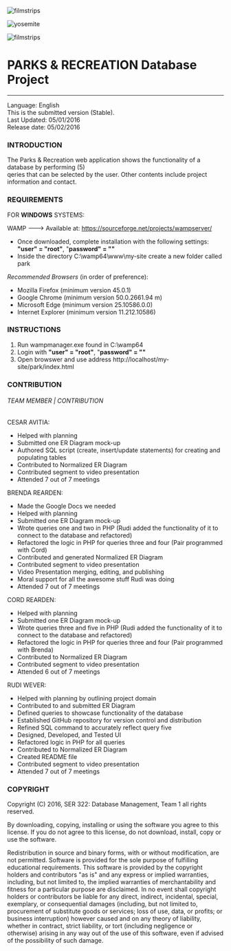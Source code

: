 ![filmstrips](resources/filmstrips.jpg)  

![yosemite](resources/yosemite.gif) 

![filmstrips](resources/filmstrips.jpg)

# **PARKS & RECREATION Database Project**
-------------------------------------------------------------------------------------------------
Language: English  
This is the submitted version (Stable).  
Last Updated: 05/01/2016  
Release date: 05/02/2016  
### **INTRODUCTION**

The Parks & Recreation web application shows the functionality of a database by performing (5)  
qeries that can be selected by the user.  Other contents include project information and contact.


### **REQUIREMENTS**


FOR **WINDOWS** SYSTEMS:  

WAMP --->  Available at: https://sourceforge.net/projects/wampserver/

- Once downloaded, complete installation with the following settings:  
  **"user" = "root"**, "**password" = ""**  
- Inside the directory C:\wamp64\www\my-site create a new folder called park

_Recommended Browsers_ (in order of preference):
- Mozilla Firefox (minimum version 45.0.1)
- Google Chrome (minimum version 50.0.2661.94 m)
- Microsoft Edge (minimum version 25.10586.0.0)
- Internet Explorer (minimum version 11.212.10586)

### **INSTRUCTIONS**
1. Run wampmanager.exe found in C:\wamp64
2. Login with **"user" = "root"**, "**password" = ""**
3. Open browswer and use address http://localhost/my-site/park/index.html

### **CONTRIBUTION**

###### TEAM MEMBER | CONTRIBUTION
CESAR AVITIA:
- Helped with planning
- Submitted one ER Diagram mock-up
- Authored SQL script (create, insert/update statements) for creating and populating tables
- Contributed to Normalized ER Diagram
- Contributed segment to video presentation
- Attended 7 out of 7 meetings

BRENDA REARDEN:
- Made the Google Docs we needed
- Helped with planning
- Submitted one ER Diagram mock-up 
- Wrote queries one and two in PHP (Rudi added the functionality of it to connect to the database and refactored)
- Refactored the logic in PHP for queries three and four (Pair programmed with Cord)
- Contributed and generated Normalized ER Diagram
- Contributed segment to video presentation
- Video Presentation merging, editing, and publishing
- Moral support for all the awesome stuff Rudi was doing
- Attended 7 out of 7 meetings

CORD REARDEN:
- Helped with planning
- Submitted one ER Diagram mock-up 
- Wrote queries three and five in PHP (Rudi added the functionality of it to connect to the database and refactored)
- Refactored the logic in PHP for queries three and four (Pair programmed with Brenda)
- Contributed to Normalized ER Diagram
- Contributed segment to video presentation
- Attended 6 out of 7 meetings

RUDI WEVER:
- Helped with planning by outlining project domain
- Contributed to and submitted ER Diagram
- Defined queries to showcase functionality of the database
- Established GitHub repository for version control and distribution
- Refined SQL command to accurately reflect query five
- Designed, Developed, and Tested UI
- Refactored logic in PHP for all queries
- Contributed to Normalized ER Diagram
- Created README file
- Contributed segment to video presentation
- Attended 7 out of 7 meetings

### **COPYRIGHT**
Copyright (C) 2016, SER 322: Database Management, Team 1 all rights reserved.  

By downloading, copying, installing or using the software you agree to this license.
If you do not agree to this license, do not download, install,
copy or use the software.  

Redistribution in source and binary forms, with or without modification,
are not permitted.  Software is provided for the sole purpose of fulfilling educational requirements.  This software is provided by the copyright holders and contributors "as is" and
any express or implied warranties, including, but not limited to, the implied
warranties of merchantability and fitness for a particular purpose are disclaimed.
In no event shall copyright holders or contributors be liable for any direct,
indirect, incidental, special, exemplary, or consequential damages
(including, but not limited to, procurement of substitute goods or services;
loss of use, data, or profits; or business interruption) however caused
and on any theory of liability, whether in contract, strict liability,
or tort (including negligence or otherwise) arising in any way out of
the use of this software, even if advised of the possibility of such damage.